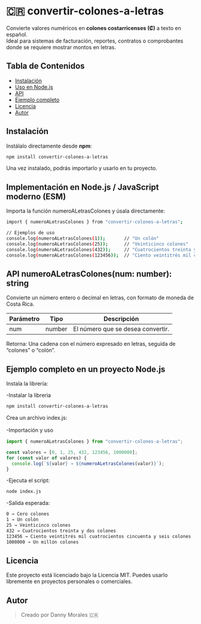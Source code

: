 # 🇨🇷 convertir-colones-a-letras

Convierte valores numéricos en **colones costarricenses (₡)** a texto en español.  
Ideal para sistemas de facturación, reportes, contratos o comprobantes donde se requiere mostrar montos en letras.

## Tabla de Contenidos

- [Instalación](#instalación)
- [Uso en Node.js](#implementación-en-nodejs--javascript-moderno-esm)
- [API](#api---convertircolonesaletrasnum-number-string)
- [Ejemplo completo](#ejemplo-completo-en-un-proyecto-nodejs)
- [Licencia](#licencia)
- [Autor](#autor)


##  Instalación

Instálalo directamente desde **npm**:

```bash
npm install convertir-colones-a-letras
```
Una vez instalado, podrás importarlo y usarlo en tu proyecto.

## Implementación en Node.js / JavaScript moderno (ESM)
Importa la función numeroALetrasColones y úsala directamente:

```bash
import { numeroALetrasColones } from "convertir-colones-a-letras";

// Ejemplos de uso
console.log(numeroALetrasColones(1));       // "Un colón"
console.log(numeroALetrasColones(25));      // "Veinticinco colones"
console.log(numeroALetrasColones(432));     // "Cuatrocientos treinta y dos colones"
console.log(numeroALetrasColones(123456));  // "Ciento veintitrés mil cuatrocientos cincuenta y seis colones"
```

## API numeroALetrasColones(num: number): string
Convierte un número entero o decimal en letras, con formato de moneda de Costa Rica.

|Parámetro |Tipo |Descripción|
| ------------ | ------------ | ------------ |
| num  |  number   | El número que se desea convertir.   |

Retorna: Una cadena con el número expresado en letras, seguida de “colones” o “colón”.


## Ejemplo completo en un proyecto Node.js
Instala la librería:

-Instalar la libreria 
```bash
npm install convertir-colones-a-letras
```
Crea un archivo index.js:

-Importación y uso　
```javascript
import { numeroALetrasColones } from "convertir-colones-a-letras";

const valores = [0, 1, 25, 432, 123456, 1000000];
for (const valor of valores) {
  console.log(`${valor} → ${numeroALetrasColones(valor)}`);
}
```
-Ejecuta el script:


```bash
node index.js
```

-Salida esperada:
```bash
0 → Cero colones
1 → Un colón
25 → Veinticinco colones
432 → Cuatrocientos treinta y dos colones
123456 → Ciento veintitrés mil cuatrocientos cincuenta y seis colones
1000000 → Un millón colones
```
## Licencia
Este proyecto está licenciado bajo la Licencia MIT. Puedes usarlo libremente en proyectos personales o comerciales.

## Autor
> Creado por Danny Morales 🇨🇷
